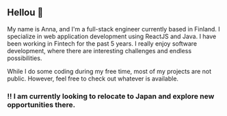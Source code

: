## Hellou 👋

My name is Anna, and I'm a full-stack engineer currently based in Finland. I specialize in web application development using ReactJS and Java. I have been working in Fintech for the past 5 years. I really enjoy software development, where there are interesting challenges and endless possibilities.

While I do some coding during my free time, most of my projects are not public. However, feel free to check out whatever is available.

###  !! I am currently looking to relocate to Japan and explore new opportunities there.
